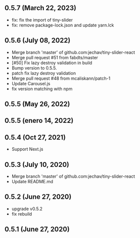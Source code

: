 ## 0.5.7 (March 22, 2023)
- fix: fix the import of tiny-slider
- fix: remove package-lock.json and update yarn.lck

## 0.5.6 (July 08, 2022)

- Merge branch 'master' of github.com:jechav/tiny-slider-react
- Merge pull request #51 from fabdts/master
- [#50] Fix lazy destroy validation in build
- Bump version to 0.5.5.
- patch fix lazy destroy validation
- Merge pull request #48 from mcaliskann/patch-1
- Update Carousel.js
- fix version matching with npm

## 0.5.5 (May 26, 2022)

## 0.5.5 (enero 14, 2022)

## 0.5.4 (Oct 27, 2021)

- Support Next.js

## 0.5.3 (July 10, 2020)

- Merge branch 'master' of github.com:jechav/tiny-slider-react
- Update README.md

## 0.5.2 (June 27, 2020)

- upgrade v0.5.2
- fix rebuild

## 0.5.1 (June 27, 2020)
